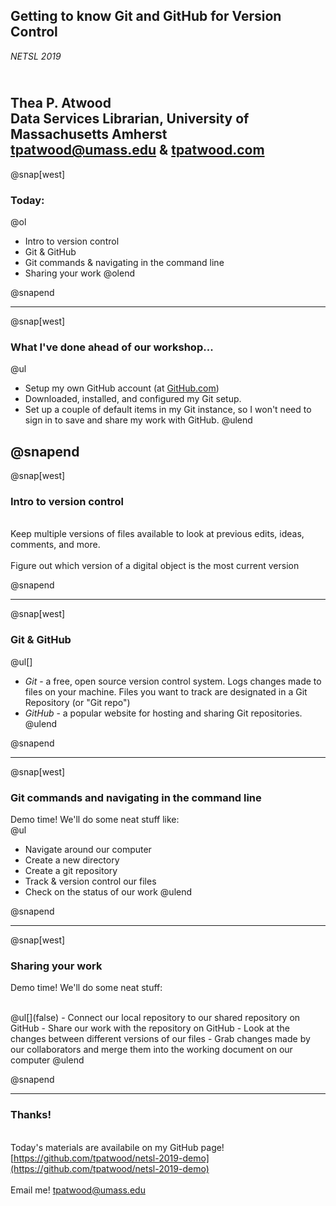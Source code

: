 
## Getting to know Git and GitHub for Version Control
_NETSL 2019_

<br>Thea P. Atwood
<br>Data Services Librarian, University of Massachusetts Amherst
<br>[tpatwood@umass.edu](mailto:tpatwood@umass.edu) & [tpatwood.com](http://tpatwood.com)
---
@snap[west]

### Today:

@ol[](false)
- Intro to version control
- Git & GitHub
- Git commands & navigating in the command line
- Sharing your work
@olend

@snapend

--- 
@snap[west]
### What I've done ahead of our workshop...


@ul[](false)
- Setup my own GitHub account (at [GitHub.com](https://github.com))
- Downloaded, installed, and configured my Git setup. 
- Set up a couple of default items in my Git instance, so I won't need to sign in to save and share my work with GitHub. 
@ulend

@snapend
---

@snap[west]
### Intro to version control

<br>Keep multiple versions of files available to look at previous edits, ideas, comments, and more. 
<br>
<br>Figure out which version of a digital object is the most current version

@snapend

---

@snap[west]
### Git & GitHub

@ul[]
- *Git* - a free, open source version control system. Logs changes made to files on your machine. Files you want to track are designated in a Git Repository (or "Git repo")
- *GitHub* - a popular website for hosting and sharing Git repositories. 
@ulend

@snapend

---

@snap[west]
### Git commands and navigating in the command line

Demo time! We'll do some neat stuff like:
<br>
@ul[](false)
- Navigate around our computer
- Create a new directory
- Create a git repository
- Track & version control our files
- Check on the status of our work
@ulend

@snapend

---

@snap[west]
### Sharing your work 

Demo time! We'll do some neat stuff: 

<br>
@ul[](false)
- Connect our local repository to our shared repository on GitHub
- Share our work with the repository on GitHub
- Look at the changes between different versions of our files
- Grab changes made by our collaborators and merge them into the working document on our computer
@ulend

@snapend

---



### Thanks! 

<br> Today's materials are availabile on my GitHub page! [https://github.com/tpatwood/netsl-2019-demo](https://github.com/tpatwood/netsl-2019-demo) 
<br>
<br> Email me! [tpatwood@umass.edu](mailto:tpatwood@umass.edu)


